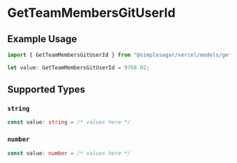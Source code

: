 # GetTeamMembersGitUserId

## Example Usage

```typescript
import { GetTeamMembersGitUserId } from "@simplesagar/vercel/models/getteammembersop.js";

let value: GetTeamMembersGitUserId = 9768.02;
```

## Supported Types

### `string`

```typescript
const value: string = /* values here */
```

### `number`

```typescript
const value: number = /* values here */
```

